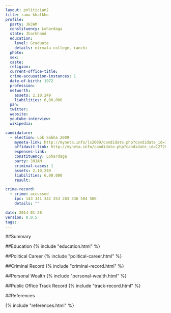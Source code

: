 ```yaml
---
layout: politician2
title: rama khalkho
profile: 
  party: JHJAM
  constituency: Lohardaga
  state: Jharkhand
  education: 
    level: Graduate
    details: nirmala college, ranchi
  photo: 
  sex: 
  caste: 
  religion: 
  current-office-title: 
  crime-accusation-instances: 1
  date-of-birth: 1972
  profession: 
  networth: 
    assets: 2,10,249
    liabilities: 6,00,000
  pan: 
  twitter: 
  website: 
  youtube-interview: 
  wikipedia: 

candidature: 
  - election: Lok Sabha 2009
    myneta-link: http://myneta.info/ls2009/candidate.php?candidate_id=1272
    affidavit-link: http://myneta.info/candidate.php?candidate_id=1272&scan=original
    expenses-link: 
    constituency: Lohardaga 
    party: JHJAM
    criminal-cases: 1
    assets: 2,10,249
    liabilities: 6,00,000
    result:  

crime-record: 
  - crime: accussed
    ipc: 143 341 342 353 283 336 504 506
    details: "" 

date: 2014-01-28
version: 0.0.5
tags: 
---
```

##Summary


##Education
{% include "education.html" %}


##Political Career
{% include "political-career.html" %}


##Criminal Record
{% include "criminal-record.html" %}


##Personal Wealth
{% include "personal-wealth.html" %}


##Public Office Track Record
{% include "track-record.html" %}


##References


{% include "references.html" %}